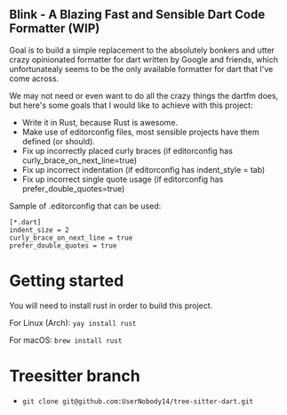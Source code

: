 ## Blink - A Blazing Fast and Sensible Dart Code Formatter (WIP)

Goal is to build a simple replacement to the absolutely bonkers and utter crazy opinionated formatter for dart written by Google and friends, which unfortunatealy seems to be the only available formatter for dart that I've come across.

We may not need or even want to do all the crazy things the dartfm does, but here's some goals that I would like to achieve with this project:

* Write it in Rust, because Rust is awesome.
* Make use of editorconfig files, most sensible projects have them defined (or should).
* Fix up incorrectly placed curly braces (if editorconfig has curly_brace_on_next_line=true)
* Fix up incorrect indentation (if editorconfig has indent_style = tab)
* Fix up incorrect single quote usage (if editorconfig has prefer_double_quotes=true)

Sample of .editorconfig that can be used:

```
[*.dart]
indent_size = 2
curly_brace_on_next_line = true
prefer_double_quotes = true
```

# Getting started

You will need to install rust in order to build this project.

For Linux (Arch): `yay install rust`

For macOS: `brew install rust`

# Treesitter branch
- `git clone git@github.com:UserNobody14/tree-sitter-dart.git`
